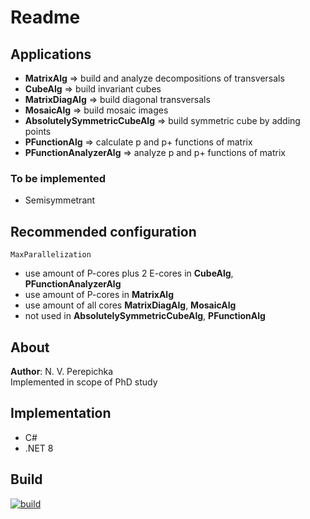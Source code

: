 # Readme

## Applications
- **MatrixAlg** => build and analyze decompositions of transversals
- **CubeAlg** => build invariant cubes
- **MatrixDiagAlg** => build diagonal transversals
- **MosaicAlg** => build mosaic images
- **AbsolutelySymmetricCubeAlg** => build symmetric cube by adding points
- **PFunctionAlg** => calculate p and p+ functions of matrix
- **PFunctionAnalyzerAlg** => analyze p and p+ functions of matrix

### To be implemented
- Semisymmetrant

## Recommended configuration
`MaxParallelization`
- use amount of P-cores plus 2 E-cores in **CubeAlg**, **PFunctionAnalyzerAlg**
- use amount of P-cores in **MatrixAlg**
- use amount of all cores **MatrixDiagAlg**, **MosaicAlg**
- not used in **AbsolutelySymmetricCubeAlg**, **PFunctionAlg**

## About
**Author**: N. V. Perepichka  
Implemented in scope of PhD study  

## Implementation
* C#
* .NET 8

## Build
[![build](https://github.com/nperepichka/MatrixAlg/actions/workflows/build.yml/badge.svg)](https://github.com/nperepichka/MatrixAlg/actions/workflows/build.yml)